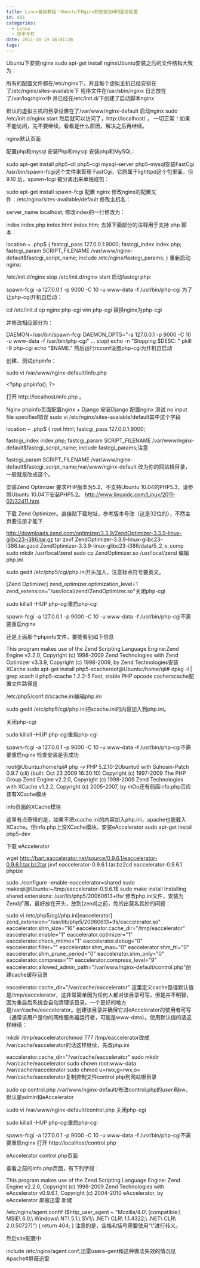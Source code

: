 ```yaml
---
title: Linux基础教程：Ubuntu下Nginx的安装及WEB服务配置
id: 401
categories:
  - Linux
  - 技术专栏
date: 2011-10-19 16:01:26
tags:
---
```


Ubuntu下安装nginx
sudo apt-get install nginxUbuntu安装之后的文件结构大致为：

所有的配置文件都在/etc/nginx下，并且每个虚拟主机已经安排在了/etc/nginx/sites-available下
程序文件在/usr/sbin/nginx
日志放在了/var/log/nginx中
并已经在/etc/init.d/下创建了启动脚本nginx

默认的虚拟主机的目录设置在了/var/www/nginx-default
启动nginx
sudo /etc/init.d/nginx start
然后就可以访问了，http://localhost/ ， 一切正常！如果不能访问，先不要继续，看看是什么原因，解决之后再继续。

nginx默认页面

配置php和mysql
安装Php和mysql
安装php和MySQL:

sudo apt-get install php5-cli php5-cgi mysql-server php5-mysql安装FastCgi
/usr/bin/spawn-fcgi这个文件来管理 FastCgi，它原属于lighttpd这个包里面，但 9.10 后，spawn-fcgi 被分离出来单独成包：

sudo apt-get install spawn-fcgi
配置 nginx
修改nginx的配置文件：/etc/nginx/sites-available/default 修改主机名：

server_name localhost;
修改index的一行修改为：

index index.php index.html index.htm;
去掉下面部分的注释用于支持 php 脚本：

location ~ \.php$ {
fastcgi_pass 127.0.0.1:9000;
fastcgi_index index.php;
fastcgi_param SCRIPT_FILENAME /var/www/nginx-default$fastcgi_script_name;
include /etc/nginx/fastcgi_params;
}
重新启动nginx:

/etc/init.d/nginx stop
/etc/init.d/nginx start
启动fastcgi php:

spawn-fcgi -a 127.0.0.1 -p 9000 -C 10 -u www-data -f /usr/bin/php-cgi
为了让php-cgi开机自启动：

cd /etc/init.d
cp nginx php-cgi
vim php-cgi
替换nginx为php-cgi

并修改相应部分为：

DAEMON=/usr/bin/spawn-fcgi
DAEMON_OPTS="-a 127.0.0.1 -p 9000 -C 10 -u www-data -f /usr/bin/php-cgi"
...
stop)
echo -n "Stopping $DESC: "
pkill -9 php-cgi
echo "$NAME."
然后运行rcconf设置php-cgi为开机自启动

创建、测试phpinfo：

sudo vi /var/www/nginx-default/info.php

&lt;?php phpinfo(); ?&gt;

打开 http://localhost/info.php 。

Nginx phpinfo页面配置nginx + Django
安装Django
配置nginx
测试
no input file specified错误
sudo vi /etc/nginx/sites-avaiable/default其中这个字段

location ~ \.php$ {
root html;
fastcgi_pass 127.0.0.1:9000;

fastcgi_index index.php;
fastcgi_param SCRIPT_FILENAME /var/www/nginx-default$fastcgi_script_name;
include fastcgi_params;注意

fastcgi_param SCRIPT_FILENAME /var/www/nginx-default$fastcgi_script_name;/var/www/nginx-default 改为你的网站根目录，一般就是改成这个。

安装Zend Optimizer
要求PHP版本为5.2，不支持Ubuntu 10.04的PHP5.3，请参照Ubuntu 10.04下安装PHP5.2。 http://www.linuxidc.com/Linux/2011-02/32411.htm

下载 Zend Optimizer。直接贴下载地址，参考版本号改（这是32位的），不然主页要注册才能下

http://downloads.zend.com/optimizer/3.3.9/ZendOptimizer-3.3.9-linux-glibc23-i386.tar.gz tar zxvf ZendOptimizer-3.3.9-linux-glibc23-i386.tar.gzcd ZendOptimizer-3.3.9-linux-glibc23-i386/data/5_2_x_comp
sudo mkdir /usr/local/zend
sudo cp ZendOptimizer.so /usr/local/zend 编辑php.ini

sudo gedit /etc/php5/cgi/php.ini开头加入，注意标点符号要英文。

[Zend Optimizer]
zend_optimizer.optimization_level=1
zend_extension="/usr/local/zend/ZendOptimizer.so"关闭php-cgi

sudo killall -HUP php-cgi重启php-cgi

spawn-fcgi -a 127.0.0.1 -p 9000 -C 10 -u www-data -f /usr/bin/php-cgi不需要重启nginx

还是上面那个phpinfo文件，要能看到如下信息

This program makes use of the Zend Scripting Language Engine:Zend Engine v2.2.0, Copyright (c) 1998-2009 Zend Technologies
with Zend Optimizer v3.3.9, Copyright (c) 1998-2009, by Zend Technologies安装XCache
sudo apt-get install php5-xcacheroot@Ubuntu:/home/qii# dpkg -l | grep xcach
ii php5-xcache 1.2.2-5 Fast, stable PHP opcode cacherxcache配置文件路径是

/etc/php5/conf.d/xcache.ini编辑php.ini

sudo gedit /etc/php5/cgi/php.ini把xcache.ini的内容加入到php.ini。

关闭php-cgi

sudo killall -HUP php-cgi重启php-cgi

spawn-fcgi -a 127.0.0.1 -p 9000 -C 10 -u www-data -f /usr/bin/php-cgi不需要重启nginx 检查安装是否成功

root@Ubuntu:/home/qii# php -v
PHP 5.2.10-2Ubuntu6 with Suhosin-Patch 0.9.7 (cli) (built: Oct 23 2009 16:30:10)
Copyright (c) 1997-2009 The PHP Group
Zend Engine v2.2.0, Copyright (c) 1998-2009 Zend Technologies
with XCache v1.2.2, Copyright (c) 2005-2007, by mOo还有前面info.php页应该有XCache模块

info页面的XCache模块

这里有点奇怪的是，如果不把xcache.ini的内容加入php.ini，apache也能载入XCache，但info.php上没XCache模块。安装eAccelerator
sudo apt-get install php5-dev

下载 eAccelerator

wget http://bart.eaccelerator.net/source/0.9.6.1/eaccelerator-0.9.6.1.tar.bz2tar jxvf eaccelerator-0.9.6.1.tar.bz2cd eaccelerator-0.9.6.1 phpize

sudo ./configure -enable-eaccelerator=shared
sudo makeqii@Ubuntu:~/tmp/eaccelerator-0.9.6.1$ sudo make install
Installing shared extensions: /usr/lib/php5/20060613+lfs/
修改php.ini文件，安装为Zend扩展，最好放在开头，放到[zend]之前，免的出莫名其妙的问题：

sudo vi /etc/php5/cgi/php.ini[eaccelerator]
zend_extension="/usr/lib/php5/20060613+lfs/eaccelerator.so"
eaccelerator.shm_size="16"
eaccelerator.cache_dir="/tmp/eaccelerator"
eaccelerator.enable="1"
eaccelerator.optimizer="1"
eaccelerator.check_mtime="1"
eaccelerator.debug="0"
eaccelerator.filter=""
eaccelerator.shm_max="0"
eaccelerator.shm_ttl="0"
eaccelerator.shm_prune_period="0"
eaccelerator.shm_only="0"
eaccelerator.compress="1"
eaccelerator.compress_level="9"
eaccelerator.allowed_admin_path="/var/www/nginx-default/control.php"创建cache缓存目录

eaccelerator.cache_dir="/var/cache/eaccelerator" 这里定义cache路径默认值是/tmp/eaccelerator，这非常简单因为任何人都对该目录可写，但是并不明智，因为重启后系统会自动清理该目录。一个更好的地方是/var/cache/eaccelerator。创建该目录并确保它对eAccelerator的使用者可写（通常该用户是你的网络服务器运行者，可能是www-data）。使用默认值的话这样继续：

mkdir /tmp/eacceleratorchmod 777 /tmp/eaccelerator改成 /var/cache/eaccelerator的话这样继续，先改php.ini

eaccelerator.cache_dir="/var/cache/eaccelerator" sudo mkdir /var/cache/eaccelerator
sudo chown root:www-data /var/cache/eaccelerator
sudo chmod u=rwx,g=rwx,o= /var/cache/eaccelerator复制控制文件control.php到网站根目录

sudo cp control.php /var/www/nginx-default/修改control.php的$user和$pw，默认是admin和eAccelerator

sudo vi /var/www/nginx-default/control.php 关闭php-cgi

sudo killall -HUP php-cgi重启php-cgi

spawn-fcgi -a 127.0.0.1 -p 9000 -C 10 -u www-data -f /usr/bin/php-cgi不需要重启nginx 打开 http://localhost/control.php

eAccelerator control.php页面

查看之前的info.php页面，有下列字段：

This program makes use of the Zend Scripting Language Engine:
Zend Engine v2.2.0, Copyright (c) 1998-2009 Zend Technologies
with eAccelerator v0.9.6.1, Copyright (c) 2004-2010 eAccelerator, by eAccelerator
屏蔽迅雷
新建

/etc/nginx/agent.confif ($http_user_agent ~ "Mozilla/4.0\ \(compatible;\ MSIE\ 6.0;\ Windows\ NT\ 5.1;\ SV1;\ .NET\ CLR\ 1.1.4322;\ .NET\ CLR\ 2.0.50727\)") { return 404; }
注意的是，空格和括号需要使用“\”进行转义。

然后site配置中

include /etc/nginx/agent.conf;迅雷usera-gent和这种做法失效的情况见Apache#屏蔽迅雷